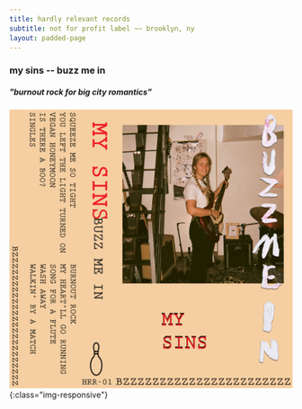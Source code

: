 ```yaml
---
title: hardly relevant records 
subtitle: not for profit label ~~ brooklyn, ny
layout: padded-page
---
```

### my sins -- buzz me in 
##### "burnout rock for big city romantics"
![my sins](/img/buzz_me_in.gif){:class="img-responsive"}
